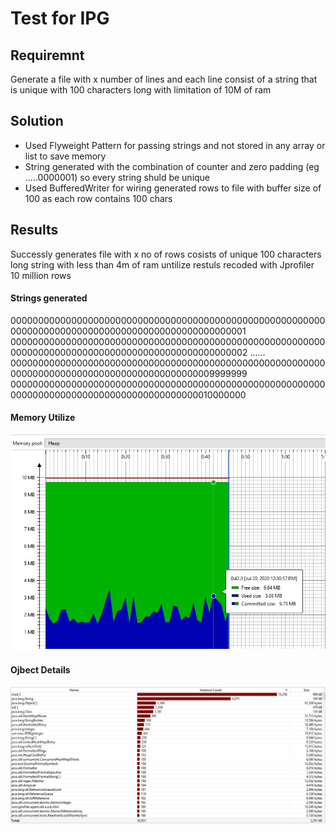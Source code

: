 # Test for IPG

## Requiremnt 

Generate a file with x number of lines and each line consist of a string that is unique with 100 characters long with limitation of 10M of ram

## Solution

* Used Flyweight Pattern for passing strings and not stored in any array or list to save memory 
* String generated with the combination of  counter and zero padding (eg .....0000001) so every string shuld be unique
* Used BufferedWriter for wiring generated rows to file with buffer size of 100 as each row contains 100 chars

## Results

Successly generates file with x no of rows cosists of unique 100 characters long string with less than 4m of ram untilize restuls recoded with Jprofiler 10 million rows

#### Strings generated 

0000000000000000000000000000000000000000000000000000000000000000000000000000000000000000000000000001
0000000000000000000000000000000000000000000000000000000000000000000000000000000000000000000000000002
......
0000000000000000000000000000000000000000000000000000000000000000000000000000000000000000000009999999
0000000000000000000000000000000000000000000000000000000000000000000000000000000000000000000010000000


#### Memory Utilize

![alt text](https://github.com/shuwair/IPGTest/blob/master/ipg3.jpg?raw=true)

#### Ojbect Details

![alt text](https://github.com/shuwair/IPGTest/blob/master/ipg2.JPG?raw=true)


